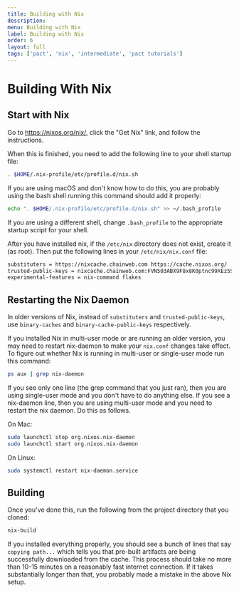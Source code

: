 ```yaml
---
title: Building with Nix
description:
menu: Building with Nix
label: Building with Nix
order: 6
layout: full
tags: ['pact', 'nix', 'intermediate', 'pact tutorials']
---
```


# Building With Nix

## Start with Nix

Go to https://nixos.org/nix/, click the "Get Nix" link, and follow the
instructions.

When this is finished, you need to add the following line to your shell startup
file:

```bash
. $HOME/.nix-profile/etc/profile.d/nix.sh
```

If you are using macOS and don't know how to do this, you are probably using the
bash shell running this command should add it properly:

```bash
echo ". $HOME/.nix-profile/etc/profile.d/nix.sh" >> ~/.bash_profile
```

If you are using a different shell, change `.bash_profile` to the appropriate
startup script for your shell.

After you have installed nix, if the `/etc/nix` directory does not exist, create
it (as root). Then put the following lines in your `/etc/nix/nix.conf` file:

```bash
substituters = https://nixcache.chainweb.com https://cache.nixos.org/
trusted-public-keys = nixcache.chainweb.com:FVN503ABX9F8x8K0ptnc99XEz5SaA4Sks6kNcZn2pBY= cache.nixos.org-1:6NCHdD59X431o0gWypbMrAURkbJ16ZPMQFGspcDShjY=
experimental-features = nix-command flakes
```

## Restarting the Nix Daemon

In older versions of Nix, instead of `substituters` and `trusted-public-keys`,
use `binary-caches` and `binary-cache-public-keys` respectively.

If you installed Nix in multi-user mode or are running an older version, you may
need to restart nix-daemon to make your `nix.conf` changes take effect. To
figure out whether Nix is running in multi-user or single-user mode run this
command:

```bash
ps aux | grep nix-daemon
```

If you see only one line (the grep command that you just ran), then you are
using single-user mode and you don't have to do anything else. If you see a
nix-daemon line, then you are using multi-user mode and you need to restart the
nix daemon. Do this as follows.

On Mac:

```bash
sudo launchctl stop org.nixos.nix-daemon
sudo launchctl start org.nixos.nix-daemon
```

On Linux:

```bash
sudo systemctl restart nix-daemon.service
```

## Building

Once you've done this, run the following from the project directory that you
cloned:

```bash
nix-build
```

If you installed everything properly, you should see a bunch of lines that say
`copying path...` which tells you that pre-built artifacts are being
successfully downloaded from the cache. This process should take no more than
10-15 minutes on a reasonably fast internet connection. If it takes
substantially longer than that, you probably made a mistake in the above Nix
setup.
